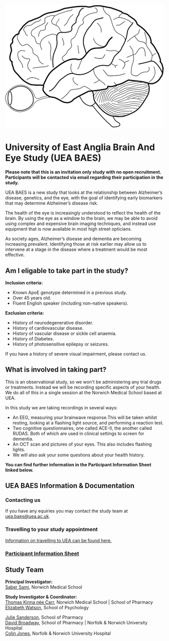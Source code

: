 <p align="center">
  <img src="/images/Human_Brain_sketch_with_eyes_and_cerebrellum.svg" />
</p>

# University of East Anglia Brain And Eye Study (UEA BAES)

**Please note that this is an invitation only study with no open recruitment. Participants will be contacted via email regarding their participation in the study.**

UEA BAES is a new study that looks at the relationship between Alzheimer’s disease, genetics, and the eye, with the goal of identifying early biomarkers that may determine Alzheimer’s disease risk.

The health of the eye is increasingly understood to reflect the health of the brain. By using the eye as a window to the brain, we may be able to avoid using complex and expensive brain imaging techniques, and instead use equipment that is now available in most high street opticians.

As society ages, Alzheimer’s disease and dementia are becoming increasing prevalent. Identifying those at risk earlier may allow us to intervene at a stage in the disease where a treatment would be most effective.


## Am I eligable to take part in the study?

**Inclusion criteria:**
- Known ApoE genotype determined in a previous study.
- Over 45 years old.
- Fluent English speaker (including non-native speakers).

**Exclusion criteria:**
- History of neurodegenerative disorder.
- History of cardiovascular disease.
- History of vascular disease or sickle cell anaemia.
- History of Diabetes.
- History of photosensitive epilepsy or seizures.

If you have a history of severe visual impairment, please contact us.

## What is involved in taking part?
This is an observational study, so we won't be administering any trial drugs or treatments. Instead we will be recording specific aspects of your health. We do all of this in a single session at the Norwich Medical School based at UEA.

In this study we are taking recordings in several ways:
- An EEG, measuring your brainwave response.This will be taken whilst resting, looking at a flashing light source, and performing a reaction test.
- Two cognitive questionnaires, one called ACE-II, the another called RUDAS. Both of which are used in clinical settings to screen for dementia.
- An OCT scan and pictures of your eyes. This also includes flashing lights.
- We will also ask your some questions about your health history.

**You can find further information in the Participant Information Sheet linked below.**

## UEA BAES Information & Documentation

### Contacting us
If you have any equiries you may contact the study team at uea.baes@uea.ac.uk.

### Travelling to your study appointment
[Information on travelling to UEA can be found here.](https://www.uea.ac.uk/about/information-for-visitors/travel-and-transport)

### [Participant Information Sheet](https://github.com/ueabaes/ueabaes.github.io/blob/1c021a8a5043e63e93f9630955f13d68f4a71fc4/docs/Appendix%205%20-%20Participant%20Information%20Sheet%20-%20Google%20Docs.pdf)  



## Study Team

**Principal Investigator:**  
[Saber Sami](https://research-portal.uea.ac.uk/en/persons/saber-sami), Norwich Medical School

**Study Investigator & Coordinator:**       
[Thomas Kinna née Carr](https://research-portal.uea.ac.uk/en/persons/thomas-carr), Norwich Medical School | School of Pharmacy  
[Elizabeth Watson](https://research-portal.uea.ac.uk/en/persons/elizabeth-watson), School of Psychology

[Julie Sanderson](https://research-portal.uea.ac.uk/en/persons/julie-sanderson), School of Pharmacy  
[David Broadway](https://research-portal.uea.ac.uk/en/persons/david-broadway), School of Pharmacy | Norfolk & Norwich University Hospital  
[Colin Jones](https://www.nnuh.nhs.uk/people/colin-jones/), Norfolk & Norwich University Hospital  
